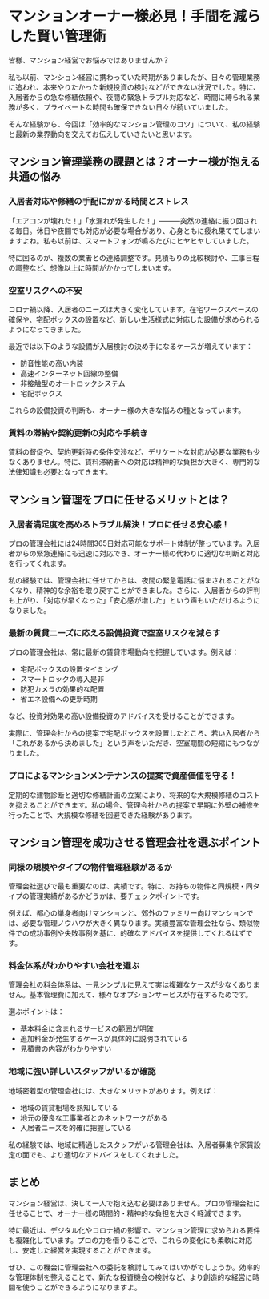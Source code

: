 # マンションオーナー様必見！手間を減らした賢い管理術

皆様、マンション経営でお悩みではありませんか？

私も以前、マンション経営に携わっていた時期がありましたが、日々の管理業務に追われ、本来やりたかった新規投資の検討などができない状況でした。特に、入居者からの急な修繕依頼や、夜間の緊急トラブル対応など、時間に縛られる業務が多く、プライベートな時間も確保できない日々が続いていました。

そんな経験から、今回は「効率的なマンション管理のコツ」について、私の経験と最新の業界動向を交えてお伝えしていきたいと思います。

## マンション管理業務の課題とは？オーナー様が抱える共通の悩み

### 入居者対応や修繕の手配にかかる時間とストレス

「エアコンが壊れた！」「水漏れが発生した！」―――突然の連絡に振り回される毎日。休日や夜間でも対応が必要な場合があり、心身ともに疲れ果ててしまいますよね。私も以前は、スマートフォンが鳴るたびにヒヤヒヤしていました。

特に困るのが、複数の業者との連絡調整です。見積もりの比較検討や、工事日程の調整など、想像以上に時間がかかってしまいます。

### 空室リスクへの不安

コロナ禍以降、入居者のニーズは大きく変化しています。在宅ワークスペースの確保や、宅配ボックスの設置など、新しい生活様式に対応した設備が求められるようになってきました。

最近では以下のような設備が入居検討の決め手になるケースが増えています：
- 防音性能の高い内装
- 高速インターネット回線の整備
- 非接触型のオートロックシステム
- 宅配ボックス

これらの設備投資の判断も、オーナー様の大きな悩みの種となっています。

### 賃料の滞納や契約更新の対応や手続き

賃料の督促や、契約更新時の条件交渉など、デリケートな対応が必要な業務も少なくありません。特に、賃料滞納者への対応は精神的な負担が大きく、専門的な法律知識も必要となってきます。

## マンション管理をプロに任せるメリットとは？

### 入居者満足度を高めるトラブル解決！プロに任せる安心感！

プロの管理会社には24時間365日対応可能なサポート体制が整っています。入居者からの緊急連絡にも迅速に対応でき、オーナー様の代わりに適切な判断と対応を行ってくれます。

私の経験では、管理会社に任せてからは、夜間の緊急電話に悩まされることがなくなり、精神的な余裕を取り戻すことができました。さらに、入居者からの評判も上がり、「対応が早くなった」「安心感が増した」という声もいただけるようになりました。

### 最新の賃貸ニーズに応える設備投資で空室リスクを減らす

プロの管理会社は、常に最新の賃貸市場動向を把握しています。例えば：

- 宅配ボックスの設置タイミング
- スマートロックの導入是非
- 防犯カメラの効果的な配置
- 省エネ設備への更新時期

など、投資対効果の高い設備投資のアドバイスを受けることができます。

実際に、管理会社からの提案で宅配ボックスを設置したところ、若い入居者から「これがあるから決めました」という声をいただき、空室期間の短縮にもつながりました。

### プロによるマンションメンテナンスの提案で資産価値を守る！

定期的な建物診断と適切な修繕計画の立案により、将来的な大規模修繕のコストを抑えることができます。私の場合、管理会社からの提案で早期に外壁の補修を行ったことで、大規模な修繕を回避できた経験があります。

## マンション管理を成功させる管理会社を選ぶポイント

### 同様の規模やタイプの物件管理経験があるか

管理会社選びで最も重要なのは、実績です。特に、お持ちの物件と同規模・同タイプの管理実績があるかどうかは、要チェックポイントです。

例えば、都心の単身者向けマンションと、郊外のファミリー向けマンションでは、必要な管理ノウハウが大きく異なります。実績豊富な管理会社なら、類似物件での成功事例や失敗事例を基に、的確なアドバイスを提供してくれるはずです。

### 料金体系がわかりやすい会社を選ぶ

管理会社の料金体系は、一見シンプルに見えて実は複雑なケースが少なくありません。基本管理費に加えて、様々なオプションサービスが存在するためです。

選ぶポイントは：
- 基本料金に含まれるサービスの範囲が明確
- 追加料金が発生するケースが具体的に説明されている
- 見積書の内容がわかりやすい

### 地域に強い詳しいスタッフがいるか確認

地域密着型の管理会社には、大きなメリットがあります。例えば：
- 地域の賃貸相場を熟知している
- 地元の優良な工事業者とのネットワークがある
- 入居者ニーズを的確に把握している

私の経験では、地域に精通したスタッフがいる管理会社は、入居者募集や家賃設定の面でも、より適切なアドバイスをしてくれました。

## まとめ

マンション経営は、決して一人で抱え込む必要はありません。プロの管理会社に任せることで、オーナー様の時間的・精神的な負担を大きく軽減できます。

特に最近は、デジタル化やコロナ禍の影響で、マンション管理に求められる要件も複雑化しています。プロの力を借りることで、これらの変化にも柔軟に対応し、安定した経営を実現することができます。

ぜひ、この機会に管理会社への委託を検討してみてはいかがでしょうか。効率的な管理体制を整えることで、新たな投資機会の検討など、より創造的な経営に時間を使うことができるようになりますよ。